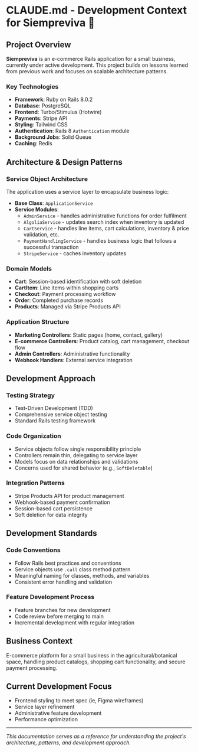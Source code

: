 # CLAUDE.md - Development Context for Siempreviva 🪻

## Project Overview
**Siempreviva** is an e-commerce Rails application for a small business, currently under active development. This project builds on lessons learned from previous work and focuses on scalable architecture patterns.

### Key Technologies
- **Framework**: Ruby on Rails 8.0.2
- **Database**: PostgreSQL  
- **Frontend**: Turbo/Stimulus (Hotwire)
- **Payments**: Stripe API
- **Styling**: Tailwind CSS
- **Authentication**: Rails 8 `Authentication` module
- **Background Jobs**: Solid Queue
- **Caching**: Redis

## Architecture & Design Patterns

### Service Object Architecture
The application uses a service layer to encapsulate business logic:
- **Base Class**: `ApplicationService` 
- **Service Modules**: 
  - `AdminService` - handles administrative functions for order fulfilment
  - `AlgoliaService` - updates search index when inventory is updated
  - `CartService` - handles line items, cart calculations, inventory & price validation, etc.
  - `PaymentHandlingService` - handles business logic that follows a successful transaction
  - `StripeService` - caches inventory updates

### Domain Models
- **Cart**: Session-based identification with soft deletion
- **CartItem**: Line items within shopping carts
- **Checkout**: Payment processing workflow
- **Order**: Completed purchase records
- **Products**: Managed via Stripe Products API

### Application Structure
- **Marketing Controllers**: Static pages (home, contact, gallery)
- **E-commerce Controllers**: Product catalog, cart management, checkout flow
- **Admin Controllers**: Administrative functionality
- **Webhook Handlers**: External service integration

## Development Approach

### Testing Strategy
- Test-Driven Development (TDD)
- Comprehensive service object testing
- Standard Rails testing framework

### Code Organization
- Service objects follow single responsibility principle
- Controllers remain thin, delegating to service layer
- Models focus on data relationships and validations
- Concerns used for shared behavior (e.g., `SoftDeletable`)

### Integration Patterns
- Stripe Products API for product management
- Webhook-based payment confirmation
- Session-based cart persistence
- Soft deletion for data integrity

## Development Standards

### Code Conventions
- Follow Rails best practices and conventions
- Service objects use `.call` class method pattern
- Meaningful naming for classes, methods, and variables
- Consistent error handling and validation

### Feature Development Process
- Feature branches for new development
- Code review before merging to main
- Incremental development with regular integration

## Business Context
E-commerce platform for a small business in the agricultural/botanical space, handling product catalogs, shopping cart functionality, and secure payment processing.

## Current Development Focus
- Frontend styling to meet spec (ie, Figma wireframes)
- Service layer refinement  
- Administrative feature development
- Performance optimization

---
*This documentation serves as a reference for understanding the project's architecture, patterns, and development approach.*
